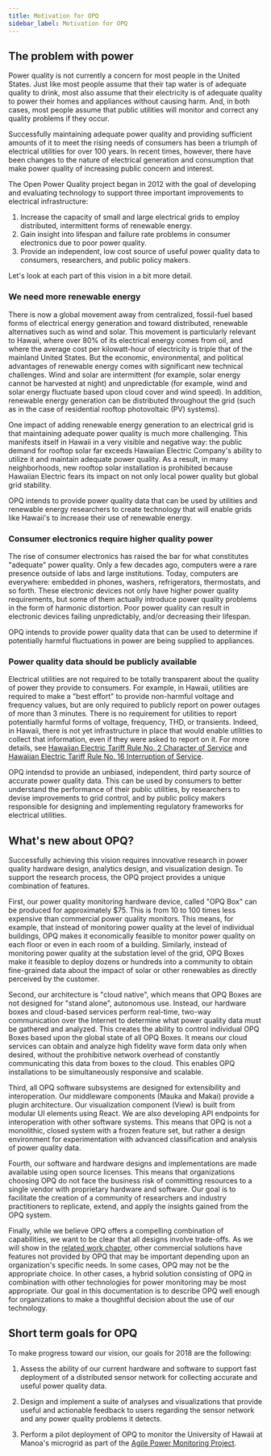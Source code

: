 ```yaml
---
title: Motivation for OPQ
sidebar_label: Motivation for OPQ
---
```


## The problem with power

Power quality is not currently a concern for most people in the United States.  Just like most people assume that their tap water is of adequate quality to drink, most also assume that their electricity is of adequate quality to power their homes and appliances without causing harm. And, in both cases, most people assume that public utilities will monitor and correct any quality problems if they occur.

Successfully maintaining adequate power quality and providing sufficient amounts of it to meet the rising needs of consumers has been a triumph of electrical utilities for over 100 years.  In recent times, however, there have been changes to the nature of electrical generation and consumption that make power quality of increasing public concern and interest.  

The Open Power Quality project began in 2012 with the goal of developing and evaluating technology to support three important improvements to electrical infrastructure: 

  1. Increase the capacity of small and large electrical grids to employ distributed, intermittent forms of renewable energy.
  2. Gain insight into lifespan and failure rate problems in consumer electronics due to poor power quality.
  3. Provide an independent, low cost source of useful power quality data to consumers, researchers, and public policy makers.  

Let's look at each part of this vision in a bit more detail.

### We need more renewable energy

There is now a global movement away from centralized, fossil-fuel based forms of electrical energy generation and toward distributed, renewable alternatives such as wind and solar. This movement is particularly relevant to Hawaii, where over 80% of its electrical energy comes from oil, and where the average cost per kilowatt-hour of electricity is triple that of the mainland United States.  But the economic, environmental, and political advantages of renewable energy comes with significant new technical challenges.  Wind and solar are intermittent (for example, solar energy cannot be harvested at night) and unpredictable (for example, wind and solar energy fluctuate based upon cloud cover and wind speed).  In addition, renewable energy generation can be distributed throughout the grid (such as in the case of residential rooftop photovoltaic (PV) systems).  

One impact of adding renewable energy generation to an electrical grid is that maintaining adequate power quality is much more challenging.  This manifests itself in Hawaii in a very visible and negative way: the public demand for rooftop solar far exceeds Hawaiian Electric Company's ability to utilize it and maintain adequate power quality. As a result, in many neighborhoods, new rooftop solar installation is prohibited because Hawaiian Electric fears its impact on not only local power quality but global grid stability.  

OPQ intends to provide power quality data that can be used by utilities and renewable energy researchers to create technology that will enable grids like Hawaii's to increase their use of renewable energy.  

### Consumer electronics require higher quality power 

The rise of consumer electronics has raised the bar for what constitutes "adequate" power quality. Only a few decades ago, computers were a rare presence outside of labs and large institutions.  Today, computers are everywhere: embedded in phones, washers, refrigerators, thermostats, and so forth. These electronic devices not only have higher power quality requirements, but some of them actually introduce power quality problems in the form of harmonic distortion.  Poor power quality can result in electronic devices failing unpredictably, and/or decreasing their lifespan.

OPQ intends to provide power quality data that can be used to determine if potentially harmful fluctuations in power are being supplied to appliances. 

### Power quality data should be publicly available

Electrical utilities are not required to be totally transparent about the quality of power they provide to consumers.  For example, in Hawaii, utilities are required to make a "best effort" to provide non-harmful voltage and frequency values, but are only required to publicly report on power outages of more than 3 minutes. There is no requirement for utilities to report potentially harmful forms of voltage, frequency, THD, or transients.  Indeed, in Hawaii, there is not yet infrastructure in place that would enable utilities to collect that information, even if they were asked to report on it. For more details, see [Hawaiian Electric Tariff Rule No. 2 Character of Service](https://www.hawaiianelectric.com/Documents/my_account/rates/hawaiian_electric_rules/2.pdf) and [Hawaiian Electric Tariff Rule No. 16 Interruption of Service](https://www.hawaiianelectric.com/Documents/my_account/rates/hawaiian_electric_rules/16.pdf).

OPQ intendsd to provide an unbiased, independent, third party source of accurate power quality data. This can be used by consumers to better understand the performance of their public utilities, by researchers to devise improvements to grid control, and by public policy makers responsible for designing and implementing regulatory frameworks for electrical utilities.

## What's new about OPQ?

Successfully achieving this vision requires innovative research in power quality hardware design, analytics design, and visualization design. To support the research process, the OPQ project provides a unique combination of features.

First, our power quality monitoring hardware device, called "OPQ Box" can be produced for approximately \$75. This is from 10 to 100 times less expensive than commercial power quality monitors. This means, for example, that instead of monitoring power quality at the level of individual buildings, OPQ makes it economically feasible to monitor power quality on each floor or even in each room of a building. Similarly, instead of monitoring power quality at the substation level of the grid, OPQ Boxes make it feasible to deploy dozens or hundreds into a community to obtain fine-grained data about the impact of solar or other renewables as directly perceived by the customer.  

Second, our architecture is "cloud native", which means that OPQ Boxes are not designed for "stand alone", autonomous use. Instead, our hardware boxes and cloud-based services perform real-time, two-way communication over the Internet to determine what power quality data must be gathered and analyzed. This creates the ability to control individual OPQ Boxes based upon the global state of all OPQ Boxes. It means our cloud services can obtain and analyze high fidelity wave form data only when desired, without the prohibitive network overhead of constantly communicating this data from boxes to the cloud. This enables OPQ installations to be simultaneously responsive and scalable.

Third, all OPQ software subsystems are designed for extensibility and interoperation.  Our middleware components (Mauka and Makai) provide a plugin architecture.  Our visualization component (View) is built from modular UI elements using React. We are also developing API endpoints for interoperation with other software systems. This means that OPQ is not a monolithic, closed system with a frozen feature set, but rather a design environment for experimentation with advanced classification and analysis of power quality data.   

Fourth, our software and hardware designs and implementations are made available using open source licenses. This means that organizations choosing OPQ do not face the business risk of committing resources to a single vendor with proprietary hardware and software.  Our goal is to facilitate the creation of a community of researchers and industry practitioners to replicate, extend, and apply the insights gained from the OPQ system.

Finally, while we believe OPQ offers a compelling combination of capabilities, we want to be clear that all designs involve trade-offs. As we will show in the [related work chapter](intro-related-work.md), other commercial solutions have features not provided by OPQ that may be important depending upon an organization's specific needs.  In some cases, OPQ may not be the appropriate choice. In other cases, a hybrid solution consisting of OPQ in combination with other technologies for power monitoring may be most appropriate.  Our goal in this documentation is to describe OPQ well enough for organizations to make a thoughtful decision about the use of our technology.    

## Short term goals for OPQ

To make progress toward our vision, our goals for 2018 are the following:

1. Assess the ability of our current hardware and software to support fast deployment of a distributed sensor network for collecting accurate and useful power quality data. 

2. Design and implement a suite of analyses and visualizations that provide useful and actionable feedback to users regarding the sensor network and any power quality problems it detects.

3. Perform a pilot deployment of OPQ to monitor the University of Hawaii at Manoa's microgrid as part of the [Agile Power Monitoring Project](agile-power-monitoring.md).
